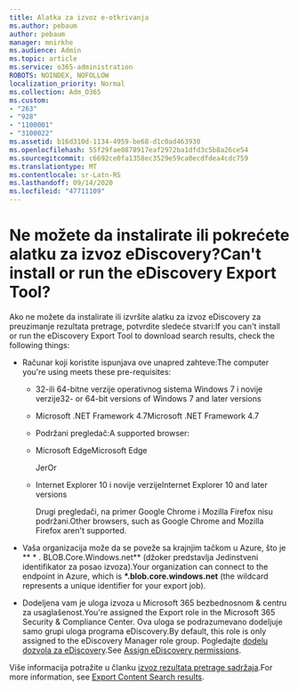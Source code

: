 ```yaml
---
title: Alatka za izvoz e-otkrivanja
ms.author: pebaum
author: pebaum
manager: mnirkhe
ms.audience: Admin
ms.topic: article
ms.service: o365-administration
ROBOTS: NOINDEX, NOFOLLOW
localization_priority: Normal
ms.collection: Adm_O365
ms.custom:
- "263"
- "928"
- "1100001"
- "3100022"
ms.assetid: b16d310d-1134-4959-be68-d1c0ad463930
ms.openlocfilehash: 55f29fae0878917eaf2972ba1dfd3c5b8a26ce54
ms.sourcegitcommit: c6692ce0fa1358ec3529e59ca0ecdfdea4cdc759
ms.translationtype: MT
ms.contentlocale: sr-Latn-RS
ms.lasthandoff: 09/14/2020
ms.locfileid: "47711109"
---
```

# <a name="cant-install-or-run-the-ediscovery-export-tool"></a><span data-ttu-id="bdedc-102">Ne možete da instalirate ili pokrećete alatku za izvoz eDiscovery?</span><span class="sxs-lookup"><span data-stu-id="bdedc-102">Can't install or run the eDiscovery Export Tool?</span></span>

<span data-ttu-id="bdedc-103">Ako ne možete da instalirate ili izvršite alatku za izvoz eDiscovery za preuzimanje rezultata pretrage, potvrdite sledeće stvari:</span><span class="sxs-lookup"><span data-stu-id="bdedc-103">If you can't install or run the eDiscovery Export Tool to download search results, check the following things:</span></span>
  
- <span data-ttu-id="bdedc-104">Računar koji koristite ispunjava ove unapred zahteve:</span><span class="sxs-lookup"><span data-stu-id="bdedc-104">The computer you're using meets these pre-requisites:</span></span>

  - <span data-ttu-id="bdedc-105">32-ili 64-bitne verzije operativnog sistema Windows 7 i novije verzije</span><span class="sxs-lookup"><span data-stu-id="bdedc-105">32- or 64-bit versions of Windows 7 and later versions</span></span>

  - <span data-ttu-id="bdedc-106">Microsoft .NET Framework 4.7</span><span class="sxs-lookup"><span data-stu-id="bdedc-106">Microsoft .NET Framework 4.7</span></span>

  - <span data-ttu-id="bdedc-107">Podržani pregledač:</span><span class="sxs-lookup"><span data-stu-id="bdedc-107">A supported browser:</span></span>

  - <span data-ttu-id="bdedc-108">Microsoft Edge</span><span class="sxs-lookup"><span data-stu-id="bdedc-108">Microsoft Edge</span></span>

    <span data-ttu-id="bdedc-109">Jer</span><span class="sxs-lookup"><span data-stu-id="bdedc-109">Or</span></span>

  - <span data-ttu-id="bdedc-110">Internet Explorer 10 i novije verzije</span><span class="sxs-lookup"><span data-stu-id="bdedc-110">Internet Explorer 10 and later versions</span></span>

    <span data-ttu-id="bdedc-111">Drugi pregledači, na primer Google Chrome i Mozilla Firefox nisu podržani.</span><span class="sxs-lookup"><span data-stu-id="bdedc-111">Other browsers, such as Google Chrome and Mozilla Firefox aren't supported.</span></span>

- <span data-ttu-id="bdedc-112">Vaša organizacija može da se poveže sa krajnjim tačkom u Azure, što je \*\* \* . BLOB.Core.Windows.net\*\* (džoker predstavlja Jedinstveni identifikator za posao izvoza).</span><span class="sxs-lookup"><span data-stu-id="bdedc-112">Your organization can connect to the endpoint in Azure, which is **\*.blob.core.windows.net** (the wildcard represents a unique identifier for your export job).</span></span>

- <span data-ttu-id="bdedc-113">Dodeljena vam je uloga izvoza u Microsoft 365 bezbednosnom &amp; centru za usaglašenost.</span><span class="sxs-lookup"><span data-stu-id="bdedc-113">You're assigned the Export role in the Microsoft 365 Security &amp; Compliance Center.</span></span> <span data-ttu-id="bdedc-114">Ova uloga se podrazumevano dodeljuje samo grupi uloga programa eDiscovery.</span><span class="sxs-lookup"><span data-stu-id="bdedc-114">By default, this role is only assigned to the eDiscovery Manager role group.</span></span> <span data-ttu-id="bdedc-115">Pogledajte [dodelu dozvola za eDiscovery](https://docs.microsoft.com/microsoft-365/compliance/assign-ediscovery-permissions).</span><span class="sxs-lookup"><span data-stu-id="bdedc-115">See [Assign eDiscovery permissions](https://docs.microsoft.com/microsoft-365/compliance/assign-ediscovery-permissions).</span></span>

<span data-ttu-id="bdedc-116">Više informacija potražite u članku [izvoz rezultata pretrage sadržaja](https://docs.microsoft.com/microsoft-365/compliance/export-search-results).</span><span class="sxs-lookup"><span data-stu-id="bdedc-116">For more information, see [Export Content Search results](https://docs.microsoft.com/microsoft-365/compliance/export-search-results).</span></span>
  